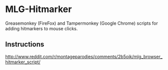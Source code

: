 MLG-Hitmarker
=============

Greasemonkey (FireFox) and Tampermonkey (Google Chrome) scripts for adding hitmarkers to mouse clicks.

Instructions
------------
http://www.reddit.com/r/montageparodies/comments/2b5oik/mlg_browser_hitmarker_script/
